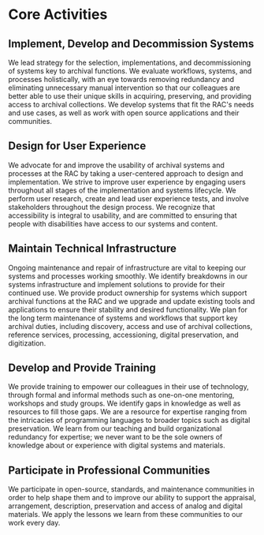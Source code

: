 # Core Activities

## Implement, Develop and Decommission Systems
We lead strategy for the selection, implementations, and decommissioning of systems key to archival functions. We evaluate workflows, systems, and processes holistically, with an eye towards removing redundancy and eliminating unnecessary manual intervention so that our colleagues are better able to use their unique skills in acquiring, preserving, and providing access to archival collections. We develop systems that fit the RAC's needs and use cases, as well as work with open source applications and their communities.

## Design for User Experience
We advocate for and improve the usability of archival systems and processes at the RAC by taking a user-centered approach to design and implementation. We strive to improve user experience by engaging users throughout all stages of the implementation and systems lifecycle. We perform user research, create and lead user experience tests, and involve stakeholders throughout the design process. We recognize that accessibility is integral to usability, and are committed to ensuring that people with disabilities have access to our systems and content.

## Maintain Technical Infrastructure
Ongoing maintenance and repair of infrastructure are vital to keeping our systems and processes working smoothly. We identify breakdowns in our systems infrastructure and implement solutions to provide for their continued use. We provide product ownership for systems which support archival functions at the RAC and we upgrade and update existing tools and applications to ensure their stability and desired functionality. We plan for the long term maintenance of systems and workflows that support key archival duties, including discovery, access and use of archival collections, reference services, processing, accessioning, digital preservation, and digitization.

## Develop and Provide Training
We provide training to empower our colleagues in their use of technology, through formal and informal methods such as one-on-one mentoring, workshops and study groups. We identify gaps in knowledge as well as resources to fill those gaps. We are a resource for expertise ranging from the intricacies of programming languages to broader topics such as digital preservation. We learn from our teaching and build organizational redundancy for expertise; we never want to be the sole owners of knowledge about or experience with digital systems and materials.

## Participate in Professional Communities
We participate in open-source, standards, and maintenance communities in order to help shape them and to improve our ability to support the appraisal, arrangement, description, preservation and access of analog and digital materials. We apply the lessons we learn from these communities to our work every day.
